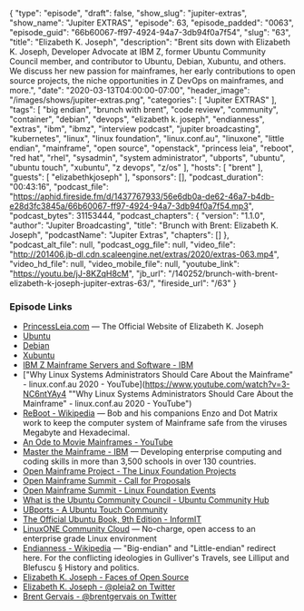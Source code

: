 {
  "type": "episode",
  "draft": false,
  "show_slug": "jupiter-extras",
  "show_name": "Jupiter EXTRAS",
  "episode": 63,
  "episode_padded": "0063",
  "episode_guid": "66b60067-ff97-4924-94a7-3db94f0a7f54",
  "slug": "63",
  "title": "Elizabeth K. Joseph",
  "description": "Brent sits down with Elizabeth K. Joseph, Developer Advocate at IBM Z, former Ubuntu Community Council member, and contributor to Ubuntu, Debian, Xubuntu, and others. We discuss her new passion for mainframes, her early contributions to open source projects, the niche opportunities in Z DevOps on mainframes, and more.",
  "date": "2020-03-13T04:00:00-07:00",
  "header_image": "/images/shows/jupiter-extras.png",
  "categories": [
    "Jupiter EXTRAS"
  ],
  "tags": [
    "big endian",
    "brunch with brent",
    "code review",
    "community",
    "container",
    "debian",
    "devops",
    "elizabeth k. joseph",
    "endianness",
    "extras",
    "ibm",
    "ibmz",
    "interview podcast",
    "jupiter broadcasting",
    "kubernetes",
    "linux",
    "linux foundation",
    "linux.conf.au",
    "linuxone",
    "little endian",
    "mainframe",
    "open source",
    "openstack",
    "princess leia",
    "reboot",
    "red hat",
    "rhel",
    "sysadmin",
    "system administrator",
    "ubports",
    "ubuntu",
    "ubuntu touch",
    "xubuntu",
    "z devops",
    "z/os"
  ],
  "hosts": [
    "brent"
  ],
  "guests": [
    "elizabethkjoseph"
  ],
  "sponsors": [],
  "podcast_duration": "00:43:16",
  "podcast_file": "https://aphid.fireside.fm/d/1437767933/56e6db0a-de62-46a7-b4db-e28d3fc3845a/66b60067-ff97-4924-94a7-3db94f0a7f54.mp3",
  "podcast_bytes": 31153444,
  "podcast_chapters": {
    "version": "1.1.0",
    "author": "Jupiter Broadcasting",
    "title": "Brunch with Brent: Elizabeth K. Joseph",
    "podcastName": "Jupiter Extras",
    "chapters": []
  },
  "podcast_alt_file": null,
  "podcast_ogg_file": null,
  "video_file": "http://201406.jb-dl.cdn.scaleengine.net/extras/2020/extras-063.mp4",
  "video_hd_file": null,
  "video_mobile_file": null,
  "youtube_link": "https://youtu.be/jJ-8KZqH8cM",
  "jb_url": "/140252/brunch-with-brent-elizabeth-k-joseph-jupiter-extras-63/",
  "fireside_url": "/63"
}


### Episode Links

  * [PrincessLeia.com](https://princessleia.com/ "PrincessLeia.com") — The Official Website of Elizabeth K. Joseph
  * [Ubuntu](https://ubuntu.com/ "Ubuntu")
  * [Debian](https://www.debian.org/ "Debian")
  * [Xubuntu](https://xubuntu.org/ "Xubuntu")
  * [IBM Z Mainframe Servers and Software - IBM](https://www.ibm.com/it-infrastructure/z "IBM Z Mainframe Servers and Software - IBM")
  * ["Why Linux Systems Administrators Should Care About the Mainframe" - linux.conf.au 2020 - YouTube](https://www.youtube.com/watch?v=3-NC6ntYAy4 ""Why Linux Systems Administrators Should Care About the Mainframe" - linux.conf.au 2020 - YouTube")
  * [ReBoot - Wikipedia](https://en.wikipedia.org/wiki/ReBoot "ReBoot - Wikipedia") — Bob and his companions Enzo and Dot Matrix work to keep the computer system of Mainframe safe from the viruses Megabyte and Hexadecimal.
  * [An Ode to Movie Mainframes - YouTube](https://www.youtube.com/watch?v=Hcywf9mwF5U "An Ode to Movie Mainframes - YouTube")
  * [Master the Mainframe - IBM](https://www.ibm.com/it-infrastructure/z/education/master-the-mainframe "Master the Mainframe - IBM") — Developing enterprise computing and coding skills in more than 3,500 schools in over 130 countries.
  * [Open Mainframe Project - The Linux Foundation Projects](https://www.openmainframeproject.org/ "Open Mainframe Project - The Linux Foundation Projects")
  * [Open Mainframe Summit - Call for Proposals](https://events.linuxfoundation.org/open-mainframe-summit/program/cfp/ "Open Mainframe Summit - Call for Proposals")
  * [Open Mainframe Summit - Linux Foundation Events](https://events.linuxfoundation.org/open-mainframe-summit/ "Open Mainframe Summit - Linux Foundation Events")
  * [What is the Ubuntu Community Council - Ubuntu Community Hub](https://discourse.ubuntu.com/t/what-is-the-ubuntu-community-council/706 "What is the Ubuntu Community Council - Ubuntu Community Hub")
  * [UBports - A Ubuntu Touch Community](https://ubports.com/ "UBports - A Ubuntu Touch Community")
  * [The Official Ubuntu Book, 9th Edition - InformIT](https://www.informit.com/store/official-ubuntu-book-9780134513423 "The Official Ubuntu Book, 9th Edition - InformIT")
  * [LinuxONE Community Cloud](https://developer.ibm.com/linuxone/ "LinuxONE Community Cloud") — No-charge, open access to an enterprise grade Linux environment
  * [Endianness - Wikipedia](https://en.wikipedia.org/wiki/Endianness "Endianness - Wikipedia") — "Big-endian" and "Little-endian" redirect here. For the conflicting ideologies in Gulliver's Travels, see Lilliput and Blefuscu § History and politics.
  * [Elizabeth K. Joseph - Faces of Open Source](http://www.facesofopensource.com/elizabeth-joseph/ "Elizabeth K. Joseph - Faces of Open Source")
  * [Elizabeth K. Joseph - @pleia2 on Twitter](https://twitter.com/pleia2 "Elizabeth K. Joseph - @pleia2 on Twitter")
  * [Brent Gervais - @brentgervais on Twitter](https://twitter.com/brentgervais "Brent Gervais - @brentgervais on Twitter")



